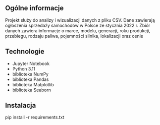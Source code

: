 ## Ogólne informacje
Projekt służy do analizy i wizualizacji danych z pliku CSV. 
Dane zawierają ogłoszenia sprzedaży samochodów w Polsce ze stycznia 2022 r.
Zbiór danych zawiera informacje o marce, modelu, generacji, roku produkcji, 
przebiegu, rodzaju paliwa, pojemności silnika, lokalizacji oraz cenie
## Technologie
- Jupyter Notebook
- Python 3.11
- biblioteka NumPy
- biblioteka Pandas
- biblioteka Matplotlib
- biblioteka Seaborn
## Instalacja 
pip install -r requirements.txt